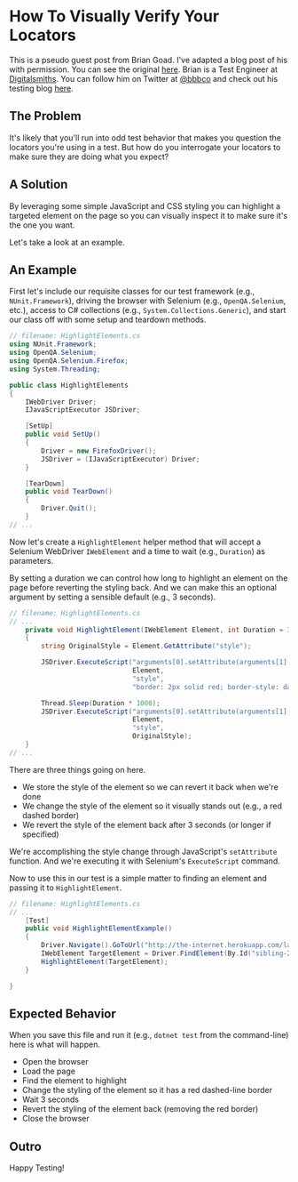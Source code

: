 # How To Visually Verify Your Locators

This is a pseudo guest post from Brian Goad. I've adapted a blog post of his with permission. You can see the original [here](http://swdandruby.wordpress.com/2013/07/19/did-i-select-the-right-element/). Brian is a Test Engineer at [Digitalsmiths](http://www.digitalsmiths.com/). You can follow him on Twitter at [@bbbco](https://twitter.com/bbbco) and check out his testing blog [here](http://swdandruby.wordpress.com/).

## The Problem

It's likely that you'll run into odd test behavior that makes you question the locators you're using in a test. But how do you interrogate your locators to make sure they are doing what you expect?

## A Solution

By leveraging some simple JavaScript and CSS styling you can highlight a targeted element on the page so you can visually inspect it to make sure it's the one you want.

Let's take a look at an example.

## An Example

First let's include our requisite classes for our test framework (e.g., `NUnit.Framework`), driving the browser with Selenium (e.g., `OpenQA.Selenium`, etc.), access to C# collections (e.g., `System.Collections.Generic`), and start our class off with some setup and teardown methods.

```csharp
// filename: HighlightElements.cs
using NUnit.Framework;
using OpenQA.Selenium;
using OpenQA.Selenium.Firefox;
using System.Threading;

public class HighlightElements
{
    IWebDriver Driver;
    IJavaScriptExecutor JSDriver;

    [SetUp]
    public void SetUp()
    {
        Driver = new FirefoxDriver();
        JSDriver = (IJavaScriptExecutor) Driver;
    }

    [TearDown]
    public void TearDown()
    {
        Driver.Quit();
    }
// ...
```

Now let's create a `HighlightElement` helper method that will accept a Selenium WebDriver `IWebElement` and a time to wait (e.g., `Duration`) as parameters.

By setting a duration we can control how long to highlight an element on the page before reverting the styling back. And we can make this an optional argument by setting a sensible default (e.g., 3 seconds).

```csharp
// filename: HighlightElements.cs
// ...
    private void HighlightElement(IWebElement Element, int Duration = 3)
    {
        string OriginalStyle = Element.GetAttribute("style");

        JSDriver.ExecuteScript("arguments[0].setAttribute(arguments[1], arguments[2])",
                               Element,
                               "style",
                               "border: 2px solid red; border-style: dashed;");

        Thread.Sleep(Duration * 1000);
        JSDriver.ExecuteScript("arguments[0].setAttribute(arguments[1], arguments[2])",
                               Element,
                               "style",
                               OriginalStyle);
    }
// ...
```

There are three things going on here.

+ We store the style of the element so we can revert it back when we're done
+ We change the style of the element so it visually stands out (e.g., a red dashed border)
+ We revert the style of the element back after 3 seconds (or longer if specified)

We're accomplishing the style change through JavaScript's `setAttribute` function. And we're executing it with Selenium's `ExecuteScript` command.

Now to use this in our test is a simple matter to finding an element and passing it to `HighlightElement`.

```csharp
// filename: HighlightElements.cs
// ...
    [Test]
    public void HighlightElementExample()
    {
        Driver.Navigate().GoToUrl("http://the-internet.herokuapp.com/large");
        IWebElement TargetElement = Driver.FindElement(By.Id("sibling-2.3"));
        HighlightElement(TargetElement);
    }

}
```

## Expected Behavior

When you save this file and run it (e.g., `dotnet test` from the command-line) here is what will happen.

+ Open the browser
+ Load the page
+ Find the element to highlight
+ Change the styling of the element so it has a red dashed-line border
+ Wait 3 seconds
+ Revert the styling of the element back (removing the red border)
+ Close the browser

## Outro

Happy Testing!


